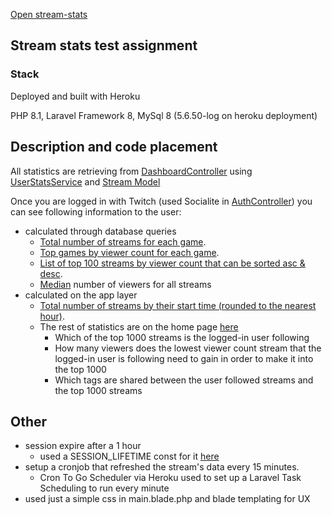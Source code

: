 <p><a href="https://blooming-forest-01090.herokuapp.com/home">Open stream-stats</a>

## Stream stats test assignment

### Stack
Deployed and built with Heroku

PHP 8.1, Laravel Framework 8, MySql 8 (5.6.50-log on heroku deployment)

## Description and code placement

All statistics are retrieving from [DashboardController](https://github.com/akkuzova/stream-stats/blob/main/app/Http/Controllers/DashboardController.php)
using [UserStatsService](https://github.com/akkuzova/stream-stats/blob/main/app/Services/UserStatsService.php) and [Stream Model](https://github.com/akkuzova/stream-stats/blob/main/app/Models/Stream.php)

Once you are logged in with Twitch (used Socialite in [AuthController](https://github.com/akkuzova/stream-stats/blob/main/app/Http/Controllers/AuthController.php)) you can see following information to the user:

- calculated through database queries
  - [Total number of streams for each game](https://blooming-forest-01090.herokuapp.com/dashboard/streams_by_game). 
  - [Top games by viewer count for each game](https://blooming-forest-01090.herokuapp.com/dashboard/games_by_viewer).
  - [List of top 100 streams by viewer count that can be sorted asc & desc](http://blooming-forest-01090.herokuapp.com/dashboard/top_streams_by_viewer).
  - [Median](http://blooming-forest-01090.herokuapp.com/home) number of viewers for all streams
- calculated on the app layer
  - [Total number of streams by their start time (rounded to the nearest hour)](http://blooming-forest-01090.herokuapp.com/dashboard/top_streams_by_start_time).
  - The rest of statistics are on the home page [here](http://blooming-forest-01090.herokuapp.com/home)
    - Which of the top 1000 streams is the logged-in user following
    - How many viewers does the lowest viewer count stream that the logged-in user is following need to gain in order to make it into the top 1000
    - Which tags are shared between the user followed streams and the top 1000 streams

## Other

- session expire after a 1 hour
  - used a SESSION_LIFETIME const for it [here](https://github.com/akkuzova/stream-stats/blob/main/config/session.php#L34)
- setup a cronjob that refreshed the stream's data every 15 minutes.
  - Cron To Go Scheduler via Heroku used to set up a Laravel Task Scheduling to run every minute
- used just a simple css in main.blade.php and blade templating for UX
